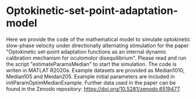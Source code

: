 # Optokinetic-set-point-adaptation-model
Here we provide the code of the mathematical model to simulate optokinetic slow-phase velocity under directionally alternating stimulation for the paper "Optokinetic set-point adaptation functions as an internal dynamic calibration mechanism for oculomotor disequilibrium". 
Please read and run the script "estimateParamsMedian" to start the simulation. The code is writen in MATLAT R2020a. Example datasets are provided as Median1010, Median105 and Meidan205. Example initial parameters are included in initParamOptimMedianExample.
Further data used in the paper can be found in the Zenodo repository: https://doi.org/10.5281/zenodo.6519477.
